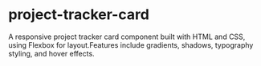 # project-tracker-card
A responsive project tracker card component built with HTML and CSS, using Flexbox for layout.Features include gradients, shadows, typography styling, and hover effects.
